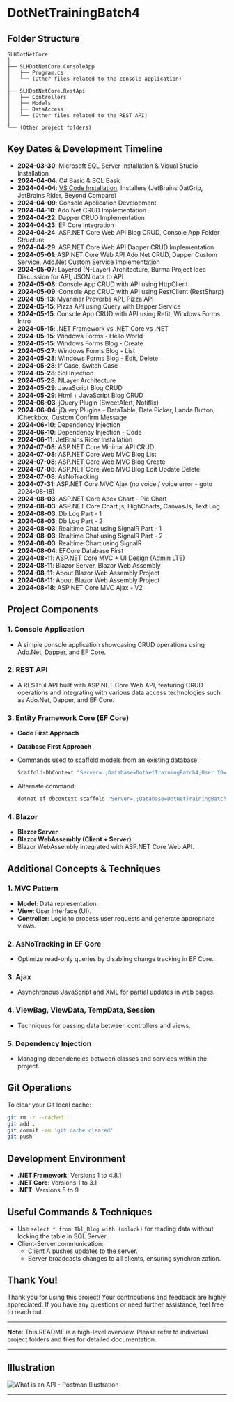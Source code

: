 ﻿# DotNetTrainingBatch4

## Folder Structure

```plaintext
SLHDotNetCore
│
├── SLHDotNetCore.ConsoleApp
│   ├── Program.cs
│   └── (Other files related to the console application)
│
├── SLHDotNetCore.RestApi
│   ├── Controllers
│   ├── Models
│   ├── DataAccess
│   └── (Other files related to the REST API)
│
└── (Other project folders)
```

## Key Dates & Development Timeline


- **2024-03-30**: Microsoft SQL Server Installation & Visual Studio Installation
- **2024-04-04**: C# Basic & SQL Basic
- **2024-04-04**: [VS Code Installation](https://youtu.be/O4dCgYicoDg), Installers (JetBrains DatGrip, JetBrains Rider, Beyond Compare)
- **2024-04-09**: Console Application Development
- **2024-04-10**: Ado.Net CRUD Implementation
- **2024-04-22**: Dapper CRUD Implementation
- **2024-04-23**: EF Core Integration
- **2024-04-24**: ASP.NET Core Web API Blog CRUD, Console App Folder Structure
- **2024-04-29**: ASP.NET Core Web API Dapper CRUD Implementation
- **2024-05-01**: ASP.NET Core Web API Ado.Net CRUD, Dapper Custom Service, Ado.Net Custom Service Implementation
- **2024-05-07**: Layered (N-Layer) Architecture, Burma Project Idea Discussion for API, JSON data to API
- **2024-05-08**: Console App CRUD with API using HttpClient 
- **2024-05-09**: Console App CRUD with API using RestClient (RestSharp) 
- **2024-05-13**: Myanmar Proverbs API, Pizza API
- **2024-05-15**: Pizza API using Query with Dapper Service
- **2024-05-15**: Console App CRUD with API using Refit, Windows Forms Intro
- **2024-05-15**: .NET Framework vs .NET Core vs .NET
- **2024-05-15**: Windows Forms - Hello World
- **2024-05-15**: Windows Forms Blog - Create
- **2024-05-27**: Windows Forms Blog - List
- **2024-05-28**: Windows Forms Blog - Edit, Delete
- **2024-05-28**: If Case, Switch Case
- **2024-05-28**: Sql Injection
- **2024-05-28**: NLayer Architecture
- **2024-05-29**: JavaScript Blog CRUD
- **2024-05-29**: Html + JavaScript Blog CRUD
- **2024-06-03**: jQuery Plugin (SweetAlert, Notiflix)
- **2024-06-04**: jQuery Plugins - DataTable, Date Picker, Ladda Button, iCheckbox, Custom Confirm Message
- **2024-06-10**: Dependency Injection
- **2024-06-10**: Dependency Injection - Code
- **2024-06-11**: JetBrains Rider Installation
- **2024-07-08**: ASP.NET Core Minimal API CRUD
- **2024-07-08**: ASP.NET Core Web MVC Blog List
- **2024-07-08**: ASP.NET Core Web MVC Blog Create
- **2024-07-08**: ASP.NET Core Web MVC Blog Edit Update Delete
- **2024-07-08**: AsNoTracking
- **2024-07-31**: ASP.NET Core MVC Ajax (no voice / voice error - goto 2024-08-18)
- **2024-08-03**: ASP.NET Core Apex Chart - Pie Chart
- **2024-08-03**: ASP.NET Core Chart.js, HighCharts, CanvasJs, Text Log
- **2024-08-03**: Db Log Part - 1
- **2024-08-03**: Db Log Part - 2
- **2024-08-03**: Realtime Chat using SignalR Part - 1
- **2024-08-03**: Realtime Chat using SignalR Part - 2
- **2024-08-03**: Realtime Chart using SignalR
- **2024-08-04**: EFCore Database First
- **2024-08-11**: ASP.NET Core MVC + UI Design (Admin LTE)
- **2024-08-11**: Blazor Server, Blazor Web Assembly
- **2024-08-11**: About Blazor Web Assembly Project
- **2024-08-11**: About Blazor Web Assembly Project
- **2024-08-18**: ASP.NET Core MVC Ajax - V2


## Project Components

### 1. **Console Application**
   - A simple console application showcasing CRUD operations using Ado.Net, Dapper, and EF Core.
   
### 2. **REST API**
   - A RESTful API built with ASP.NET Core Web API, featuring CRUD operations and integrating with various data access technologies such as Ado.Net, Dapper, and EF Core.

### 3. **Entity Framework Core (EF Core)**
   - **Code First Approach**
   - **Database First Approach**
   - Commands used to scaffold models from an existing database:
   
     ```bash
     Scaffold-DbContext "Server=.;Database=DotNetTrainingBatch4;User ID=sa;Password=sasa@123;TrustServerCertificate=True;" Microsoft.EntityFrameworkCore.SqlServer -OutputDir Models -Context AppDbContext
     ```
     
   - Alternate command:
   
     ```bash
     dotnet ef dbcontext scaffold "Server=.;Database=DotNetTrainingBatch4;User ID=sa;Password=sasa@123;TrustServerCertificate=True;" Microsoft.EntityFrameworkCore.SqlServer -o Models -c AppDbContext -f
     ```

### 4. **Blazor**
   - **Blazor Server**
   - **Blazor WebAssembly (Client + Server)**
   - Blazor WebAssembly integrated with ASP.NET Core Web API.

## Additional Concepts & Techniques

### 1. **MVC Pattern**
   - **Model**: Data representation.
   - **View**: User Interface (UI).
   - **Controller**: Logic to process user requests and generate appropriate views.

### 2. **AsNoTracking in EF Core**
   - Optimize read-only queries by disabling change tracking in EF Core.
   
### 3. **Ajax**
   - Asynchronous JavaScript and XML for partial updates in web pages.

### 4. **ViewBag, ViewData, TempData, Session**
   - Techniques for passing data between controllers and views.

### 5. **Dependency Injection**
   - Managing dependencies between classes and services within the project.

## Git Operations

To clear your Git local cache:

```bash
git rm -r --cached .
git add .
git commit -am 'git cache cleared'
git push
```

## Development Environment

- **.NET Framework**: Versions 1 to 4.8.1
- **.NET Core**: Versions 1 to 3.1
- **.NET**: Versions 5 to 9

## Useful Commands & Techniques

- Use `select * from Tbl_Blog with (nolock)` for reading data without locking the table in SQL Server.
- Client-Server communication:
  - Client A pushes updates to the server.
  - Server broadcasts changes to all clients, ensuring synchronization.

## Thank You!

Thank you for using this project! Your contributions and feedback are highly appreciated. If you have any questions or need further assistance, feel free to reach out.

---

**Note**: This README is a high-level overview. Please refer to individual project folders and files for detailed documentation.

---

## Illustration

![What is an API - Postman Illustration](https://voyager.postman.com/illustration/diagram-what-is-an-api-postman-illustration.svg)

---

